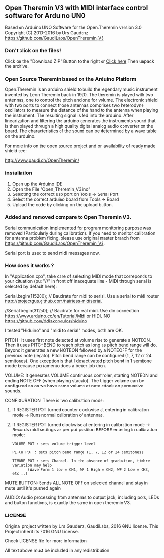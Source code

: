 ## Open Theremin V3 with MIDI interface control software for Arduino UNO 

Based on Arduino UNO Software for the Open.Theremin version 3.0  Copyright (C) 2010-2016 by Urs Gaudenz
https://github.com/GaudiLabs/OpenTheremin_V3

### Don't click on the files!
Click on the "Download ZIP" Button to the right or [Click here](https://github.com/GaudiLabs/OpenTheremin_V3/archive/master.zip) 
Then unpack the archive.

### Open Source Theremin based on the Arduino Platform

Open.Theremin is an arduino shield to build the legendary music instrument invented by Leon Theremin back in 1920. The theremin is played with two antennas, one to control the pitch and one for volume. The electronic shield with two ports to connect those antennas comprises two heterodyne oscillators to measure the distance of the hand to the antenna when playing the instrument. The resulting signal is fed into the arduino. After linearization and filtering the arduino generates the instruments sound that is then played through a high quality digital analog audio converter on the board. The characteristics of the sound can be determined by a wave table on the arduino.

For more info on the open source project and on availability of ready made shield see:

http://www.gaudi.ch/OpenTheremin/

### Installation
1. Open up the Arduino IDE
2. Open the File "Open_Theremin_V3.ino"
3. Selecting the correct usb port on Tools -> Serial Port
4. Select the correct arduino board from Tools -> Board
5. Upload the code by clicking on the upload button.

### Added and removed compare to Open Theremin V3. 
Serial communication implemented for program monitoring purpose was removed (Particularly during calibration).
If you need to monitor calibration for antenna problem fixing, please use original master branch from 
https://github.com/GaudiLabs/OpenTheremin_V3. 

Serial port is used to send midi messages now. 

### How does it works ? 

In "Application.cpp", take care of selecting MIDI mode that correponds to your cituation 
	(put "//" in front off inadequate line - MIDI through serial is selected by default here):

  Serial.begin(115200); // Baudrate for midi to serial. Use a serial to midi router 
  	http://projectgus.github.com/hairless-midiserial/
  
  //Serial.begin(31250); // Baudrate for real midi. Use din connection 
  	https://www.arduino.cc/en/Tutorial/Midi or HIDUINO https://github.com/ddiakopoulos/hiduino

I tested "Hiduino" and "midi to serial" modes, both are OK.



PITCH : 
It uses first note detected at volume rise to generate a NOTEON. 
Then it uses PITCHBEND to reach pitch as long as pitch bend range will do. 
Beyond it generates a new NOTEON  followed by a NOTEOFF for the previous note (legato). 
Pitch bend range can be configured (1, 7, 12 or 24 semitones).
One exception is that I desactivated pitch bend in 1 semitone mode because portamento does a better job then. 

VOLUME: 
It generates VOLUME continuous controler, starting NOTEON and ending NOTE OFF (when playing stacato). 
The trigger volume can be configured so as we have some volume at note attack on percussive sounds. 

CONFIGURATION: 
There is two calibration mode: 
 1. If REGISTER POT turned counter clockwise at entering in calibration mode 
         -> Runs normal calibration of antennas.
         
 2. If REGISTER POT turned clockwise at entering in calibration mode 
         -> Records midi settings as per pot position BEFORE entering in calibration mode:
           
		VOLUME POT : sets volume trigger level
  
		PITCH POT : sets pitch bend range (1, 7, 12 or 24 semitones)
  
		TIMBRE POT : sets Channel. In the absence of graduation, timbre variation may help 
               (Wave Form 1 low = CH1, WF 1 High = CH2, WF 2 Low = CH3, etc...)
               
MUTE BUTTON: 
Sends ALL NOTE OFF on selected channel and stay in mute until it's pushed again.  

AUDIO: 
Audio processing from antennas to output jack, including pots, LEDs and button functions, is exactly the same in open theremin V3.  



### LICENSE
Original project written by Urs Gaudenz, GaudiLabs, 2016
GNU license. This Project inherit its 2016 GNU License. 

 Check LICENSE file for more information

All text above must be included in any redistribution

